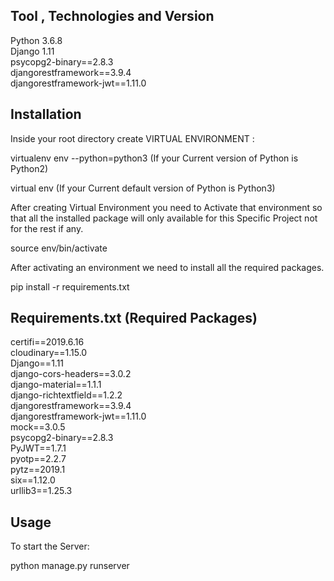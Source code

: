 ## Tool , Technologies and Version
Python 3.6.8<br />
Django 1.11<br />
psycopg2-binary==2.8.3<br />
djangorestframework==3.9.4<br />
djangorestframework-jwt==1.11.0<br />



## Installation

Inside your root directory create VIRTUAL ENVIRONMENT :

virtualenv env --python=python3 (If your Current version of Python is Python2)

virtual env (If your Current default version of Python is Python3)


After creating Virtual Environment you need to Activate that environment so that all the installed package will only available for this Specific Project not for the rest if any.

source env/bin/activate

After activating an environment we need to install all the required packages.

pip install -r requirements.txt

## Requirements.txt (Required Packages)
certifi==2019.6.16 <br />
cloudinary==1.15.0 <br />
Django==1.11 <br />
django-cors-headers==3.0.2 <br />
django-material==1.1.1 <br />
django-richtextfield==1.2.2 <br />
djangorestframework==3.9.4 <br />
djangorestframework-jwt==1.11.0 <br />
mock==3.0.5 <br />
psycopg2-binary==2.8.3 <br />
PyJWT==1.7.1 <br />
pyotp==2.2.7 <br />
pytz==2019.1 <br />
six==1.12.0 <br />
urllib3==1.25.3 <br />




## Usage

To start the Server:

python manage.py runserver